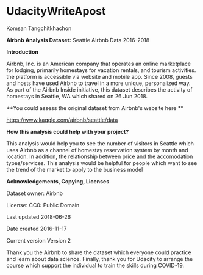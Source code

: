 # UdacityWriteApost
Komsan Tangchitkhachon

**Airbnb Analysis Dataset:**
Seattle Airbnb Data 2016-2018

**Introduction**
  
  Airbnb, Inc. is an American company that operates an online marketplace for lodging, primarily homestays for vacation rentals, and tourism activities. the platform is accessible via website and mobile app.
  Since 2008, guests and hosts have used Airbnb to travel in a more unique, personalized way. As part of the Airbnb Inside initiative, this dataset describes the activity of homestays in Seattle, WA which shared on 26 Jun 2018.

**You could assess the original dataset from Airbnb's website here **

https://www.kaggle.com/airbnb/seattle/data

**How this analysis could help with your project?**

This analysis would help you to see the number of visitors in Seattle which uses Airbnb as a channel of homestay reservation system by month and location. In addition, the  relationship between price and the accomodation types/services. This analysis would be helpful for people which want to see the trend of the market to apply to the business model

**Acknowledgements, Copying, Licenses**

Dataset owner: Airbnb

License: CC0: Public Domain

Last updated 2018-06-26

Date created 2016-11-17

Current version Version 2


Thank you the Airbnb to share the dataset which everyone could practice and learn about data science. Finally, thank you for Udacity to arrange the course which support the individual to train the skills during COVID-19.
